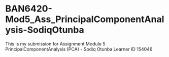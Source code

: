 # BAN6420-Mod5_Ass_PrincipalComponentAnalysis-SodiqOtunba
This is my submission for Assignment Module 5 PrincipalComponentAnalysis (PCA) - Sodiq Otunba Learner ID 154046
